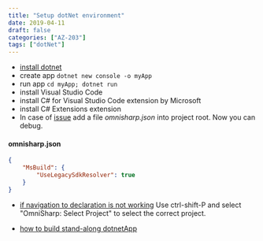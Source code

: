 ```yaml
---
title: "Setup dotNet environment"
date: 2019-04-11
draft: false
categories: ["AZ-203"]
tags: ["dotNet"]
---
```


- [install dotnet](https://dotnet.microsoft.com/learn/dotnet/hello-world-tutorial/install)
- create app ``dotnet new console -o myApp``
- run app ``cd myApp; dotnet run``
- install Visual Studio Code
- install C# for Visual Studio Code extension by Microsoft
- install C# Extensions extension
- In case of [issue](https://github.com/OmniSharp/omnisharp-roslyn/issues/1313) add a file  *omnisharp.json*
into project root. Now you can debug.

#### omnisharp.json

```json
{
    "MsBuild": {
        "UseLegacySdkResolver": true
    }
}
```

- [if navigation to declaration is not working](https://stackoverflow.com/questions/47995468/vscode-c-sharp-go-to-definition-f12-not-working)
Use ctrl-shift-P and select "OmniSharp: Select Project" to select the correct project.

- [how to build stand-along dotnetApp](https://opensource.com/article/17/11/net-linux)